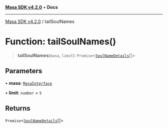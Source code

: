 [**Masa SDK v4.2.0**](../README.md) • **Docs**

***

[Masa SDK v4.2.0](../globals.md) / tailSoulNames

# Function: tailSoulNames()

> **tailSoulNames**(`masa`, `limit`): `Promise`\<[`SoulNameDetails`](../interfaces/SoulNameDetails.md)[]\>

## Parameters

• **masa**: [`MasaInterface`](../interfaces/MasaInterface.md)

• **limit**: `number` = `5`

## Returns

`Promise`\<[`SoulNameDetails`](../interfaces/SoulNameDetails.md)[]\>
